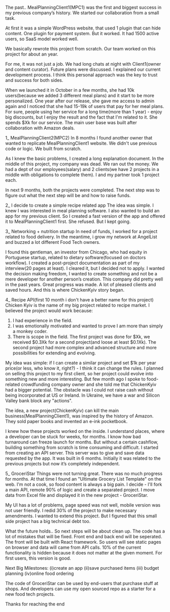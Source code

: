 The past..
MealPlanningClient1(MPC1) was the first and biggest success in my previous company’s history.
We started our collaboration from a small task.

At first it was a simple WordPress website, that used 1 plugin that can hide content.
One plugin for payment system. But it worked. It had 1500 active users, so SaaS model worked well.

We basically rewrote this project from scratch. Our team worked on this project for about an year.

For me, it was not just a job. We had long chats at night with Client1(owner and content curator).
Future plans were discussed. I explained our current development process.
I think this personal approach was the key to trust and success for both sides.

When we launched it in October in a few months, she had 10k users(because we added 3 different meal plans) and it start to be more personalized. One year after our release, she gave me access to admin again and I noticed that she had 15-19k of users that pay for her meal plans. For sure, people using her service for a long time(more than 1 year) -  enjoy big discounts, but I enjoy the result and the fact that I'm related to it.
She spends $Xk for our service. The main user base was built after collaboration with Amazon deals.

 

1_ MealPlanningClient2(MPC2)
In 8 months I found another owner that wanted to replicate MealPlanningClient1 website.
We didn't use previous code or logic. We built from scratch.

As I knew the basic problems, I created a long explanation document. In the middle of this project, my company was dead.
We ran out the money. We had a dept of our employees(salary) and 2 clients(we have 2 projects in a middle with obligations to complete them). I and my partner took 1 project each.


In next 9 months, both the projects were completed.
The next step was to figure out what the next step will be and how to raise funds.

2_ I decide to create a simple recipe related app
The idea was simple. I knew I was interested in meal planning software. I also wanted to build an app for my previous client. So I created a fast version of the app and offered it to MealPlanningClient1 first. She refused. But I kept going.

3_ Networking + nutrition startup
In need of funds, I worked for a project related to food delivery. 
In the meantime, i grow my network at AngelList and buzzed a lot different Food Tech owners.

I found this gentleman, an investor from Chicago, who had equity in Portuguese startup, related to dietary software(focused on doctors workflow).
I created a post-project documentation as part of my interview(20 pages at least). I cleared it, but I decided not to apply. I wanted the decision making freedom, I wanted to create something and not be a mere developer for another person’s creation.
This company did pretty well in the past years. Great progress was made. A lot of pleased clients and saved hours.
And this is where ChickenKyiv story began.

4_ Recipe API(first 10 month i don't have a better name for this project)
Chicken Kyiv is the name of my big project related to recipe market.
I believed the project would work because:
1. I had experience in the field.
2. I was emotionally motivated and wanted to prove I am more than simply a monkey coder.
3. There is scope in the field. The first project was done for $Xk, we received $0.3Xk for a second project(and loose at least $0.1Xk). The second project had more complex and advanced structure and more possibilities for extending and evolving.


My idea was simple: if I can create a similar project and set $1k per year price(or less, who know it, right?) - I think it can change the rules. 
I planned on selling this project to my first client, so her project could evolve into something new and more interesting.
But few month ago I spoke to food-related crowdfunding company owner and she told me that ChickenKyiv had a bigger potential. The obstacle was I could not raise cash without being incorporated at US or Ireland. In Ukraine, we have a war and Silicon Valley bank block any "actions".

The idea, a new project(ChickenKyiv) can kill the main business(MealPlanningClient1), was inspired by the history of Amazon. They sold paper books and invented an e-ink pocketbook. 

I knew how these projects worked on the inside. I understand places, where a developer can be stuck for weeks, for months.
I know how bad turnaround can freeze launch for months.
But without a certain cashflow, building something from scratch is time consuming and difficult.
I started from creating an API server. This server was to give and save data requested by the app. It was built in 6 months.
Initially it was related to the previous projects but now it’s completely independent.

5_ GroceriStar
Things were not turning great. There was no much progress for months. At that time I found an "Ultimate Grocery List Template" on the web. I'm not a cook, so food content is always a big pain. I decide - I'll fork a main API, remote 90% of logic and create a separated project. I move data from Excel file and displayed it in the new project - GroceriStar.

My UI has a lot of problems, page speed was not well, mobile version was not user friendly.
I redid 30% of the project to make necessary amendments.
I wanted to extend this project. But I figured that this small side project has a big technical debt too.


What the future holds..
So next steps will be about clean up.
The code has a lot of mistakes that will be fixed.
Front end and back end will be seperated.  The front will be built with React framework. So users will see static pages on browser and data will came from API calls. 
10% of the current functionality is hidden because it does not matter at the given moment. 
For first users, this version is good.

Next Big Milestones:
(i)create an app
(ii)save purchased items
(iii) budget planning
(iv)online food ordering 


The code of GroceriStar can be used by end-users that purchase stuff at shops.
And developers can use my open sourced repo as a starter for a new food tech projects.


Thanks for reaching the end
